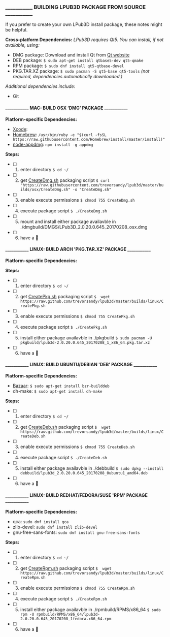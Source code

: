 ### ___________ BUILDING LPUB3D PACKAGE FROM SOURCE ___________

If you prefer to create your own LPub3D install package, these notes might be helpful.

**Cross-platform Dependencies:** *LPub3D requires Qt5. You can install, if not available, using:*
* DMG package: 		Download and install Qt from [Qt website][qtwebsite]
* DEB package: 		`$ sudo apt-get install qtbase5-dev qt5-qmake`
* RPM package: 		`$ sudo dnf install qt5-qtbase-devel`
* PKG.TAR.XZ package: 	`$ sudo pacman -S qt5-base qt5-tools` *(not required, dependencies automatically downloaded.)*

*Additional dependencies include:*
*  Git

#### ___________ MAC: BUILD OSX ‘DMG’ PACKAGE ___________

**Platform-specific Dependencies:**
*  [Xcode][xcode]:
*  [Homebrew][homebrew]:         `/usr/bin/ruby -e "$(curl -fsSL https://raw.githubusercontent.com/Homebrew/install/master/install)"`
*  [node-appdmg][appdmg]:        `npm install -g appdmg`

**Steps:**
- [ ] 1. enter directory
`$ cd ~/`
- [ ] 2. get [CreateDmg.sh][createdmg] packaging script
`$ curl "https://raw.githubusercontent.com/trevorsandy/lpub3d/master/builds/osx/CreateDmg.sh" -o "CreateDmg.sh"`
- [ ] 3. enable execute permissions
`$ chmod 755 CreateDmg.sh`
- [ ] 4. execute package script
`$ ./CreateDmg.sh`
- [ ] 5. mount and install either package availavble in ./dmgbuild/DMGS/LPub3D_2.0.20.0.645_20170208_osx.dmg
- [ ] 6. have a :beer:

#### ___________ LINUX: BUILD ARCH 'PKG.TAR.XZ' PACKAGE ___________

**Platform-specific Dependencies:**

**Steps:**
- [ ] 1. enter directory
`$ cd ~/`
- [ ] 2. get [CreatePkg.sh][createpkg] packaging script
`$  wget https://raw.github.com/trevorsandy/lpub3d/master/builds/linux/CreatePkg.sh`
- [ ] 3. enable execute permissions
`$ chmod 755 CreatePkg.sh`
- [ ] 4. execute package script
`$ ./CreatePkg.sh`
- [ ] 5. install either package availavble in ./pkgbuild
`$ sudo pacman -U pkgbuild/lpub3d-2.0.20.0.645_20170208_1_x86_64.pkg.tar.xz`
- [ ] 6. have a :beer:

#### ___________ LINUX: BUILD UBUNTU/DEBIAN 'DEB' PACKAGE ___________

**Platform-specific Dependencies:**
*  [Bazaar][bazzar]:       `$ sudo apt-get install bzr-builddeb`
*  dh-make:                `$ sudo apt-get install dh-make`

**Steps:**
- [ ] 1. enter directory
`$ cd ~/`
- [ ] 2. get [CreateDeb.sh][createdeb] packaging script
`$  wget https://raw.github.com/trevorsandy/lpub3d/master/builds/linux/CreateDeb.sh`
- [ ] 3. enable execute permissions
`$ chmod 755 CreateDeb.sh`
- [ ] 4. execute package script
`$ ./CreateDeb.sh`
- [ ] 5. install either package availavble in ./debbuild
`$ sudo dpkg --install debbuild/lpub3d_2.0.20.0.645_20170208_0ubuntu1_amd64.deb`
- [ ] 6. have a :beer:

#### ___________ LINUX: BUILD REDHAT/FEDORA/SUSE 'RPM' PACKAGE ___________

**Platform-specific Dependencies:**
*  qca:                  `sudo dnf install qca`
*  zlib-devel:           `sudo dnf install zlib-devel`
*  gnu-free-sans-fonts:  `sudo dnf install gnu-free-sans-fonts`

**Steps:**
- [ ] 1. enter directory
`$ cd ~/`
- [ ] 2. get [CreateRpm.sh][createrpm] packaging script
`$  wget https://raw.github.com/trevorsandy/lpub3d/master/builds/linux/CreateRpm.sh`
- [ ] 3. enable execute permissions
`$ chmod 755 CreateRpm.sh`
- [ ] 4. execute package script
`$ ./CreateRpm.sh`
- [ ] 5. install either package availavble in ./rpmbuild/RPMS/x86_64
`$ sudo rpm -U rpmbuild/RPMS/x86_64/lpub3d-2.0.20.0.645_20170208_1fedora.x86_64.rpm`
- [ ] 6. have a :beer:

[xcode]:        https://developer.apple.com/xcode/downloads/
[homebrew]:     http://brew.sh
[appdmg]: 	https://github.com/LinusU/node-appdmg
[bazzar]: 	bazaar.canonical.com/en/
[qtwebsite]:    https://www.qt.io/download/
[createdmg]:    https://github.com/trevorsandy/lpub3d/blob/master/builds/osx/CreateDmg.sh
[createrpm]:	https://github.com/trevorsandy/lpub3d/blob/master/builds/linux/CreateRpm.sh
[createpkg]:	https://github.com/trevorsandy/lpub3d/blob/master/builds/linux/CreatePkg.sh
[createdeb]:	https://github.com/trevorsandy/lpub3d/blob/master/builds/linux/CreateDeb.sh
